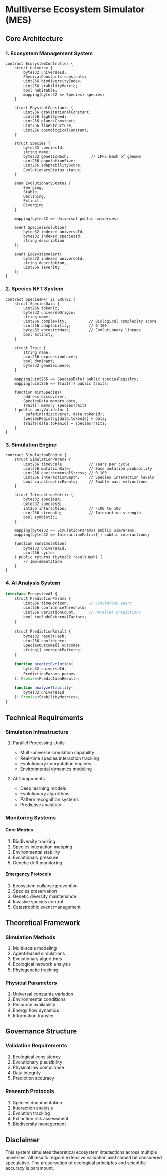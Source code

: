 # Multiverse Ecosystem Simulator (MES)

## Core Architecture

### 1. Ecosystem Management System

```solidity
contract EcosystemController {
    struct Universe {
        bytes32 universeId;
        PhysicalConstants constants;
        uint256 biodiversityIndex;
        uint256 stabilityMetric;
        bool habitable;
        mapping(bytes32 => Species) species;
    }
    
    struct PhysicalConstants {
        uint256 gravitationalConstant;
        uint256 lightSpeed;
        uint256 planckConstant;
        uint256 fineStructure;
        uint256 cosmologicalConstant;
    }
    
    struct Species {
        bytes32 speciesId;
        string name;
        bytes32 geneticHash;          // IPFS hash of genome
        uint256 populationSize;
        uint256 adaptabilityScore;
        EvolutionaryStatus status;
    }
    
    enum EvolutionaryStatus {
        Emerging,
        Stable,
        Declining,
        Extinct,
        Diverging
    }
    
    mapping(bytes32 => Universe) public universes;
    
    event SpeciesEvolution(
        bytes32 indexed universeId,
        bytes32 indexed speciesId,
        string description
    );
    
    event EcosystemAlert(
        bytes32 indexed universeId,
        string description,
        uint256 severity
    );
}
```

### 2. Species NFT System

```solidity
contract SpeciesNFT is ERC721 {
    struct SpeciesData {
        uint256 tokenId;
        bytes32 universeOrigin;
        string name;
        uint256 complexity;          // Biological complexity score
        uint256 adaptability;        // 0-100
        bytes32 ancestorHash;        // Evolutionary lineage
        bool extinct;
    }
    
    struct Trait {
        string name;
        uint256 expressionLevel;
        bool dominant;
        bytes32 geneSequence;
    }
    
    mapping(uint256 => SpeciesData) public speciesRegistry;
    mapping(uint256 => Trait[]) public traits;
    
    function mintSpecies(
        address discoverer,
        SpeciesData memory data,
        Trait[] memory speciesTraits
    ) public onlyValidator {
        _safeMint(discoverer, data.tokenId);
        speciesRegistry[data.tokenId] = data;
        traits[data.tokenId] = speciesTraits;
    }
}
```

### 3. Simulation Engine

```solidity
contract SimulationEngine {
    struct SimulationParams {
        uint256 timeScale;           // Years per cycle
        uint256 mutationRate;        // Base mutation probability
        uint256 environmentalStress; // 0-100
        uint256 interactionDepth;    // Species interaction levels
        bool catastrophicEvents;     // Enable mass extinctions
    }
    
    struct InteractionMatrix {
        bytes32 speciesA;
        bytes32 speciesB;
        int256 interaction;          // -100 to 100
        uint256 strength;            // Interaction strength
        bool symbiotic;
    }
    
    mapping(bytes32 => SimulationParams) public simParams;
    mapping(bytes32 => InteractionMatrix[]) public interactions;
    
    function runSimulation(
        bytes32 universeId,
        uint256 cycles
    ) public returns (bytes32 resultHash) {
        // Implementation
    }
}
```

### 4. AI Analysis System

```typescript
interface EcosystemAI {
    struct PredictionParams {
        uint256 timeHorizon;         // Simulation years
        uint256 confidenceThreshold;
        uint256 variationCount;      // Parallel predictions
        bool includeExternalFactors;
    }
    
    struct PredictionResult {
        bytes32 resultHash;
        uint256 confidence;
        SpeciesOutcome[] outcomes;
        string[] emergentPatterns;
    }
    
    function predictEvolution(
        bytes32 universeId,
        PredictionParams params
    ): Promise<PredictionResult>;
    
    function analyzeStability(
        bytes32 universeId
    ): Promise<StabilityMetrics>;
}
```

## Technical Requirements

### Simulation Infrastructure
1. Parallel Processing Units
    - Multi-universe simulation capability
    - Real-time species interaction tracking
    - Evolutionary computation engines
    - Environmental dynamics modeling

2. AI Components
    - Deep learning models
    - Evolutionary algorithms
    - Pattern recognition systems
    - Predictive analytics

### Monitoring Systems

#### Core Metrics
1. Biodiversity tracking
2. Species interaction mapping
3. Environmental stability
4. Evolutionary pressure
5. Genetic drift monitoring

#### Emergency Protocols
1. Ecosystem collapse prevention
2. Species preservation
3. Genetic diversity maintenance
4. Invasive species control
5. Catastrophic event management

## Theoretical Framework

### Simulation Methods
1. Multi-scale modeling
2. Agent-based simulations
3. Evolutionary algorithms
4. Ecological network analysis
5. Phylogenetic tracking

### Physical Parameters
1. Universal constants variation
2. Environmental conditions
3. Resource availability
4. Energy flow dynamics
5. Information transfer

## Governance Structure

### Validation Requirements
1. Ecological consistency
2. Evolutionary plausibility
3. Physical law compliance
4. Data integrity
5. Prediction accuracy

### Research Protocols
1. Species documentation
2. Interaction analysis
3. Evolution tracking
4. Extinction risk assessment
5. Biodiversity management

## Disclaimer
This system simulates theoretical ecosystem interactions across multiple universes. All results require extensive validation and should be considered speculative. The preservation of ecological principles and scientific accuracy is paramount.
